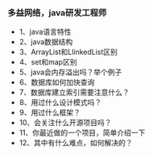 ### 多益网络，java研发工程师

- 1、java语言特性
- 2、java数据结构
- 3、ArrayList和LlinkedList区别
- 4、set和map区别
- 5、java会内存溢出吗？举个例子 
- 6、数据库如何加快查询
- 7、数据库建立索引需要注意什么？ 
- 8、用过什么设计模式吗？ 
- 9、用过什么框架？ 
- 10、会关注什么开源项目吗？ 
- 11、你最近做的一个项目，简单介绍一下 
- 12、其中有什么难点，如何解决的？